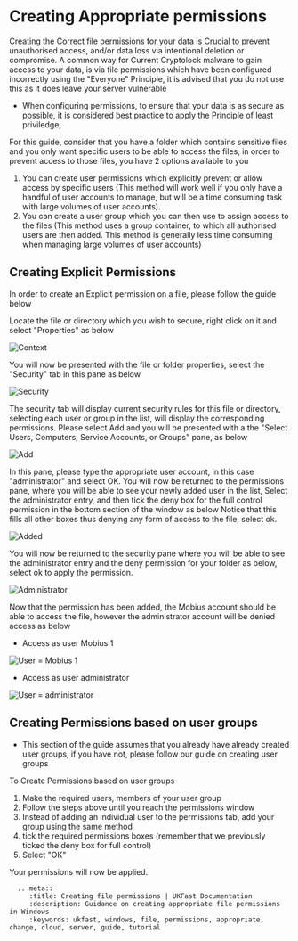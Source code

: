 # Creating Appropriate permissions

Creating the Correct file permissions for your data is Crucial to prevent unauthorised access, and/or data loss via intentional deletion or compromise.
A common way for Current Cryptolock malware to gain access to your data, is via file permissions which have been configured incorrectly using the "Everyone" Principle, it is advised that you do not use this as it does leave your server vulnerable

* When configuring permissions, to ensure that your data is as secure as possible, it is considered best practice to apply the Principle of least priviledge, 


For this guide, consider that you have a folder which contains sensitive files and you only want specific users to be able to access the files, in order to prevent access to those files, you have 2 options available to you

1. You can create user permissions which explicitly prevent or allow access by specific users (This method will work well if you only have a handful of user accounts to manage, but will be a time consuming task with large volumes of user accounts).
2. You can create a user group which you can then use to assign access to the files (This method uses a group container, to which all authorised users are then added. This method is generally less time consuming when managing large volumes of user accounts)

## Creating Explicit Permissions

In order to create an Explicit permission on a file, please follow the guide below

Locate the file or directory which you wish to secure, right click on it and select "Properties" as below

![Context](Images/permissions/rightclick.png)

You will now be presented with the file or folder properties, select the "Security" tab in this pane as below

![Security](Images/permissions/security.png)

The security tab will display current security rules for this file or directory, selecting each user or group in the list, will display the corresponding permissions. 
Please select Add and you will be presented with a the "Select Users, Computers, Service Accounts, or Groups" pane, as below

![Add](Images/permissions/add.PNG)

In this pane, please type the appropriate user account, in this case "administrator" and select OK. 
You will now be returned to the permissions pane, where you will be able to see your newly added user in the list, Select the administrator entry, and then tick the deny box for the full control permission in the bottom section of the window as below
Notice that this fills all other boxes thus denying any form of access to the file, select ok.

![Added](Images/permissions/added.png)

You will now be returned to the security pane where you will be able to see the administrator entry and the deny permission for your folder as below, select ok to apply the permission.

![Administrator](Images/permissions/administrator.png)

Now that the permission has been added, the Mobius account should be able to access the file, however the administrator account will be denied access as below

* Access as user Mobius 1

![User = Mobius 1](Images/permissions/asmobiusdatavisible.png)

* Access as user administrator

![User = administrator](Images/permissions/asadminaccessdenied.png)

## Creating Permissions based on user groups

* This section of the guide assumes that you already have already created user groups, if you have not, please follow our guide on creating user groups

To Create Permissions based on user groups

1. Make the required users, members of your user group
2. Follow the steps above until you reach the permissions window
3. Instead of adding an individual user to the permissions tab, add your group using the same method
4. tick the required permissions boxes (remember that we previously ticked the deny box for full control)
5. Select "OK"

Your permissions will now be applied.

```eval_rst
  .. meta::
     :title: Creating file permissions | UKFast Documentation
     :description: Guidance on creating appropriate file permissions in Windows
     :keywords: ukfast, windows, file, permissions, appropriate, change, cloud, server, guide, tutorial
